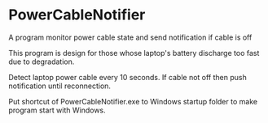 # PowerCableNotifier
A program monitor power cable state and send notification if cable is off

This program is design for those whose laptop's battery discharge too fast due to degradation.

Detect laptop power cable every 10 seconds. If cable not off then push notification until reconnection.

Put shortcut of  PowerCableNotifier.exe to Windows startup folder to make program start with Windows.

